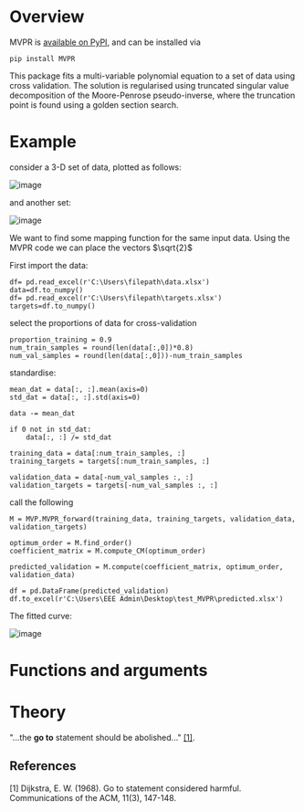 # Overview

MVPR is [available on PyPI][pypi], and can be installed via
```none
pip install MVPR
```
This package fits a multi-variable polynomial equation to a set of data using cross validation. The solution is regularised using truncated singular value decomposition of the Moore-Penrose pseudo-inverse, where the truncation point is found using a golden section search.


[pypi]:  https://pypi.org/project/MVPR/

# Example

consider a 3-D set of data, plotted as follows:

![image](https://user-images.githubusercontent.com/60707891/115008840-87322380-9ea3-11eb-85b3-778c06a3db9b.png)

and another set:

![image](https://user-images.githubusercontent.com/60707891/115008872-91ecb880-9ea3-11eb-9ef9-e0dc9d2537b6.png)

We want to find some mapping function for the same input data. Using the MVPR code we can place the vectors $`\sqrt{2}`$



First import the data:
```
df= pd.read_excel(r'C:\Users\filepath\data.xlsx')
data=df.to_numpy()
df= pd.read_excel(r'C:\Users\filepath\targets.xlsx')
targets=df.to_numpy()
```
select the proportions of data for cross-validation
```
proportion_training = 0.9
num_train_samples = round(len(data[:,0])*0.8)
num_val_samples = round(len(data[:,0]))-num_train_samples
```
standardise:
```
mean_dat = data[:, :].mean(axis=0)
std_dat = data[:, :].std(axis=0)

data -= mean_dat

if 0 not in std_dat:
    data[:, :] /= std_dat

training_data = data[:num_train_samples, :]
training_targets = targets[:num_train_samples, :]

validation_data = data[-num_val_samples :, :]
validation_targets = targets[-num_val_samples :, :]
```
call the following
```
M = MVP.MVPR_forward(training_data, training_targets, validation_data, validation_targets)

optimum_order = M.find_order()
coefficient_matrix = M.compute_CM(optimum_order)

predicted_validation = M.compute(coefficient_matrix, optimum_order, validation_data)

df = pd.DataFrame(predicted_validation)
df.to_excel(r'C:\Users\EEE Admin\Desktop\test_MVPR\predicted.xlsx')
```
The fitted curve:

![image](https://user-images.githubusercontent.com/60707891/114898241-d592e400-9e09-11eb-9f88-28702ac9b0c8.png)

# Functions and arguments

# Theory 
"...the **go to** statement should be abolished..." [[1]](#1).

## References
<a id="1">[1]</a> 
Dijkstra, E. W. (1968). 
Go to statement considered harmful. 
Communications of the ACM, 11(3), 147-148.



